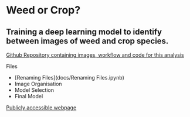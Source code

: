 # Weed or Crop?
## Training a deep learning model to identify between images of weed and crop species.

[Github Repository containing images, workflow and code for this analysis](https://github.com/FlorenceGalliers/C7082-assignment)

Files
- [Renaming Files](docs/Renaming Files.ipynb)
- Image Organisation
- Model Selection
- Final Model


[Publicly accessible webpage](https://florencegalliers.github.io/C7082-assignment/)

